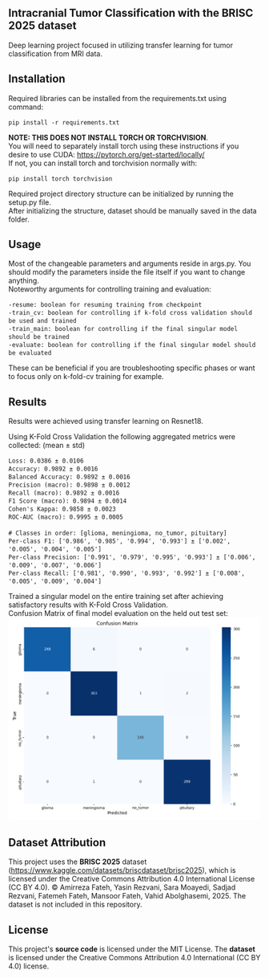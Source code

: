 ## Intracranial Tumor Classification with the BRISC 2025 dataset
Deep learning project focused in utilizing transfer learning for tumor classification from MRI data.

## Installation
Required libraries can be installed from the requirements.txt using command:
```
pip install -r requirements.txt
```
**NOTE: THIS DOES NOT INSTALL TORCH OR TORCHVISION**.  
You will need to separately install torch using these instructions if you desire to use CUDA: https://pytorch.org/get-started/locally/  
If not, you can install torch and torchvision normally with:
```
pip install torch torchvision
```
Required project directory structure can be initialized by running the setup.py file.  
After initializing the structure, dataset should be manually saved in the data folder.

## Usage  
Most of the changeable parameters and arguments reside in args.py. You should modify the parameters inside the file itself if you want to change anything.  
Noteworthy arguments for controlling training and evaluation:
```
-resume: boolean for resuming training from checkpoint
-train_cv: boolean for controlling if k-fold cross validation should be used and trained
-train_main: boolean for controlling if the final singular model should be trained
-evaluate: boolean for controlling if the final singular model should be evaluated
```
These can be beneficial if you are troubleshooting specific phases or want to focus only on k-fold-cv training for example.

## Results
Results were achieved using transfer learning on Resnet18.

Using K-Fold Cross Validation the following aggregated metrics were collected: (mean ± std)
```
Loss: 0.0386 ± 0.0106
Accuracy: 0.9892 ± 0.0016
Balanced Accuracy: 0.9892 ± 0.0016
Precision (macro): 0.9898 ± 0.0012
Recall (macro): 0.9892 ± 0.0016
F1 Score (macro): 0.9894 ± 0.0014
Cohen's Kappa: 0.9858 ± 0.0023
ROC-AUC (macro): 0.9995 ± 0.0005

# Classes in order: [glioma, meningioma, no_tumor, pituitary]
Per-class F1: ['0.986', '0.985', '0.994', '0.993'] ± ['0.002', '0.005', '0.004', '0.005']
Per-class Precision: ['0.991', '0.979', '0.995', '0.993'] ± ['0.006', '0.009', '0.007', '0.006']
Per-class Recall: ['0.981', '0.990', '0.993', '0.992'] ± ['0.008', '0.005', '0.009', '0.004']
```
Trained a singular model on the entire training set after achieving satisfactory results with K-Fold Cross Validation.  
Confusion Matrix of final model evaluation on the held out test set:
![Confusion Matrix of Final Model](results/confusion_matrix_main.png)

## Dataset Attribution
This project uses the **BRISC 2025** dataset (https://www.kaggle.com/datasets/briscdataset/brisc2025), 
which is licensed under the Creative Commons Attribution 4.0 International License (CC BY 4.0).
© Amirreza Fateh, Yasin Rezvani, Sara Moayedi, Sadjad Rezvani, Fatemeh Fateh, Mansoor Fateh, Vahid Abolghasemi, 2025.
The dataset is not included in this repository.

## License
This project's **source code** is licensed under the MIT License.
The **dataset** is licensed under the Creative Commons Attribution 4.0 International (CC BY 4.0) license.
